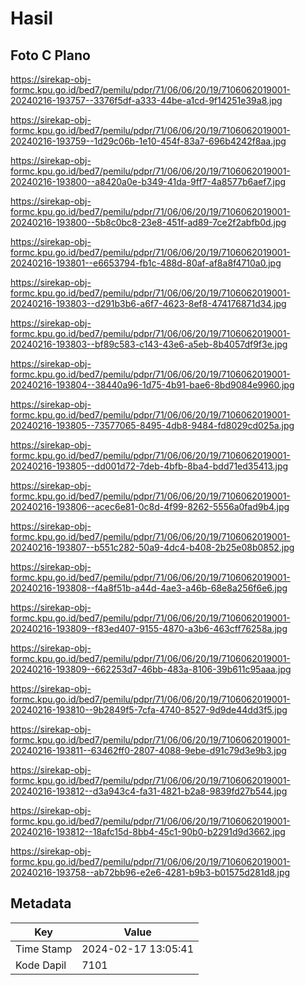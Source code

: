 # Hasil

## Foto C Plano

https://sirekap-obj-formc.kpu.go.id/bed7/pemilu/pdpr/71/06/06/20/19/7106062019001-20240216-193757--3376f5df-a333-44be-a1cd-9f14251e39a8.jpg

https://sirekap-obj-formc.kpu.go.id/bed7/pemilu/pdpr/71/06/06/20/19/7106062019001-20240216-193759--1d29c06b-1e10-454f-83a7-696b4242f8aa.jpg

https://sirekap-obj-formc.kpu.go.id/bed7/pemilu/pdpr/71/06/06/20/19/7106062019001-20240216-193800--a8420a0e-b349-41da-9ff7-4a8577b6aef7.jpg

https://sirekap-obj-formc.kpu.go.id/bed7/pemilu/pdpr/71/06/06/20/19/7106062019001-20240216-193800--5b8c0bc8-23e8-451f-ad89-7ce2f2abfb0d.jpg

https://sirekap-obj-formc.kpu.go.id/bed7/pemilu/pdpr/71/06/06/20/19/7106062019001-20240216-193801--e6653794-fb1c-488d-80af-af8a8f4710a0.jpg

https://sirekap-obj-formc.kpu.go.id/bed7/pemilu/pdpr/71/06/06/20/19/7106062019001-20240216-193803--d291b3b6-a6f7-4623-8ef8-474176871d34.jpg

https://sirekap-obj-formc.kpu.go.id/bed7/pemilu/pdpr/71/06/06/20/19/7106062019001-20240216-193803--bf89c583-c143-43e6-a5eb-8b4057df9f3e.jpg

https://sirekap-obj-formc.kpu.go.id/bed7/pemilu/pdpr/71/06/06/20/19/7106062019001-20240216-193804--38440a96-1d75-4b91-bae6-8bd9084e9960.jpg

https://sirekap-obj-formc.kpu.go.id/bed7/pemilu/pdpr/71/06/06/20/19/7106062019001-20240216-193805--73577065-8495-4db8-9484-fd8029cd025a.jpg

https://sirekap-obj-formc.kpu.go.id/bed7/pemilu/pdpr/71/06/06/20/19/7106062019001-20240216-193805--dd001d72-7deb-4bfb-8ba4-bdd71ed35413.jpg

https://sirekap-obj-formc.kpu.go.id/bed7/pemilu/pdpr/71/06/06/20/19/7106062019001-20240216-193806--acec6e81-0c8d-4f99-8262-5556a0fad9b4.jpg

https://sirekap-obj-formc.kpu.go.id/bed7/pemilu/pdpr/71/06/06/20/19/7106062019001-20240216-193807--b551c282-50a9-4dc4-b408-2b25e08b0852.jpg

https://sirekap-obj-formc.kpu.go.id/bed7/pemilu/pdpr/71/06/06/20/19/7106062019001-20240216-193808--f4a8f51b-a44d-4ae3-a46b-68e8a256f6e6.jpg

https://sirekap-obj-formc.kpu.go.id/bed7/pemilu/pdpr/71/06/06/20/19/7106062019001-20240216-193809--f83ed407-9155-4870-a3b6-463cff76258a.jpg

https://sirekap-obj-formc.kpu.go.id/bed7/pemilu/pdpr/71/06/06/20/19/7106062019001-20240216-193809--662253d7-46bb-483a-8106-39b611c95aaa.jpg

https://sirekap-obj-formc.kpu.go.id/bed7/pemilu/pdpr/71/06/06/20/19/7106062019001-20240216-193810--9b2849f5-7cfa-4740-8527-9d9de44dd3f5.jpg

https://sirekap-obj-formc.kpu.go.id/bed7/pemilu/pdpr/71/06/06/20/19/7106062019001-20240216-193811--63462ff0-2807-4088-9ebe-d91c79d3e9b3.jpg

https://sirekap-obj-formc.kpu.go.id/bed7/pemilu/pdpr/71/06/06/20/19/7106062019001-20240216-193812--d3a943c4-fa31-4821-b2a8-9839fd27b544.jpg

https://sirekap-obj-formc.kpu.go.id/bed7/pemilu/pdpr/71/06/06/20/19/7106062019001-20240216-193812--18afc15d-8bb4-45c1-90b0-b2291d9d3662.jpg

https://sirekap-obj-formc.kpu.go.id/bed7/pemilu/pdpr/71/06/06/20/19/7106062019001-20240216-193758--ab72bb96-e2e6-4281-b9b3-b01575d281d8.jpg


## Metadata

| Key        | Value               |
| ---------- | ------------------- |
| Time Stamp | 2024-02-17 13:05:41 |
| Kode Dapil | 7101                |




